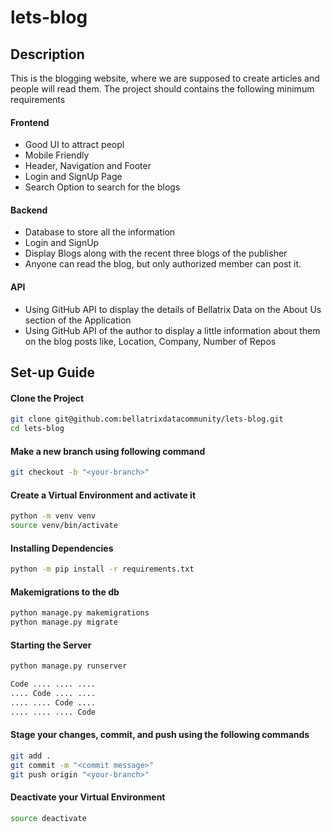 # lets-blog

## Description
This is the blogging website, where we are supposed to create articles and people will read them. The project should contains the following minimum requirements

#### Frontend
- Good UI to attract peopl
- Mobile Friendly
- Header, Navigation and Footer
- Login and SignUp Page
- Search Option to search for the blogs

#### Backend
- Database to store all the information
- Login and SignUp
- Display Blogs along with the recent three blogs of the publisher
- Anyone can read the blog, but only authorized member can post it.

#### API
- Using GitHub API to display the details of Bellatrix Data on the About Us section of the Application
- Using GitHub API of the author to display a little information about them on the blog posts like, Location, Company, Number of Repos

## Set-up Guide

#### Clone the Project
```sh
git clone git@github.com:bellatrixdatacommunity/lets-blog.git
cd lets-blog
```

#### Make a new branch using following command
```sh
git checkout -b "<your-branch>"
```

#### Create a Virtual Environment and activate it
```sh
python -m venv venv
source venv/bin/activate
```

#### Installing Dependencies
```sh
python -m pip install -r requirements.txt
```

#### Makemigrations to the db
```sh
python manage.py makemigrations
python manage.py migrate
```

#### Starting the Server
```sh
python manage.py runserver
```

```txt
Code .... .... ....
.... Code .... ....
.... .... Code ....
.... .... .... Code
```

#### Stage your changes, commit, and push using the following commands
```sh
git add .
git commit -m "<commit message>"
git push origin "<your-branch>"
```

#### Deactivate your Virtual Environment
```sh
source deactivate
```